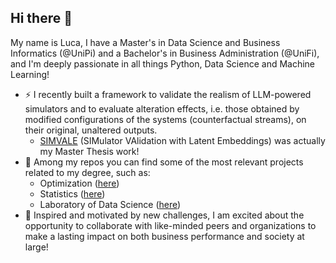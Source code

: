 ## Hi there 👋

My name is Luca, I have a Master's in Data Science and Business Informatics (@UniPi) and a Bachelor's in Business Administration (@UniFi), and I'm deeply passionate in all things Python, Data Science and Machine Learning!

- ⚡ I recently built a framework to validate the realism of LLM-powered simulators and to evaluate alteration effects, i.e. those obtained by modified configurations of the systems (counterfactual streams), on their original, unaltered outputs.
  - [SIMVALE](https://github.com/lcodagiorgio/SIMVALE) (SIMulator VAlidation with Latent Embeddings) was actually my Master Thesis work!
- 🌱 Among my repos you can find some of the most relevant projects related to my degree, such as:
  - Optimization ([here](https://github.com/lcodagiorgio/ODS_project-repo))
  - Statistics ([here](https://github.com/lcodagiorgio/SDS_project-repo))
  - Laboratory of Data Science ([here](https://github.com/lcodagiorgio/LDS_project-repo))
- 👯 Inspired and motivated by new challenges, I am excited about the opportunity to collaborate with like-minded peers and organizations to make a lasting impact on both business performance and society at large!

<!--
**lcodagiorgio/lcodagiorgio** is a ✨ _special_ ✨ repository because its `README.md` (this file) appears on your GitHub profile.

Here are some ideas to get you started:

- 🔭 I’m currently working on ...
- 🌱 I’m currently learning ...
- 👯 I’m looking to collaborate on ...
- 🤔 I’m looking for help with ...
- 💬 Ask me about ...
- 📫 How to reach me: ...
- 😄 Pronouns: ...
- ⚡ Fun fact: ...
-->
